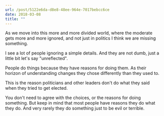 ```yaml
---
url: /post/5122e6da-d8e8-48ee-964e-7017bebcc6ce
date: 2018-03-08
title: ""
---
```




As we move into this more and more divided world, where the moderate gets more and more ignored, and not just in politics I think we are missing something. 



I see a lot of people ignoring a simple details. And they are not dumb, just a little bit let's say "unreflected". 



People do things because they have reasons for doing them. As their horizon of understanding changes they chose differently than they used to.



This is the reason politicians and other leaders don't do what they said when they tried to get elected. 



You don't need to agree with the choices, or the reasons for doing something. But keep in mind that most people have reasons they do what they do. And very rarely they do something just to be evil or terrible. 
